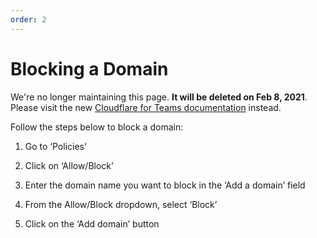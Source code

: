 ```yaml
---
order: 2
---
```


# Blocking a Domain

<Aside type='warning' header='⚠️ THIS PAGE IS OUTDATED'>

We're no longer maintaining this page. **It will be deleted on Feb 8, 2021**. Please visit the new [Cloudflare for Teams documentation](https://secret.wiki/cloudflare-one/teams-docs-changes) instead.

</Aside>

Follow the steps below to block a domain:

1. Go to ‘Policies’

2. Click on ‘Allow/Block’

3. Enter the domain name you want to block in the ‘Add a domain’ field

4. From the Allow/Block dropdown, select ‘Block’

5. Click on the ‘Add domain’ button
